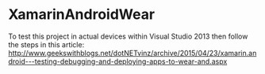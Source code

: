 # XamarinAndroidWear

To test this project in actual devices within Visual Studio 2013 then follow the steps in this article:
http://www.geekswithblogs.net/dotNETvinz/archive/2015/04/23/xamarin.android---testing-debugging-and-deploying-apps-to-wear-and.aspx
